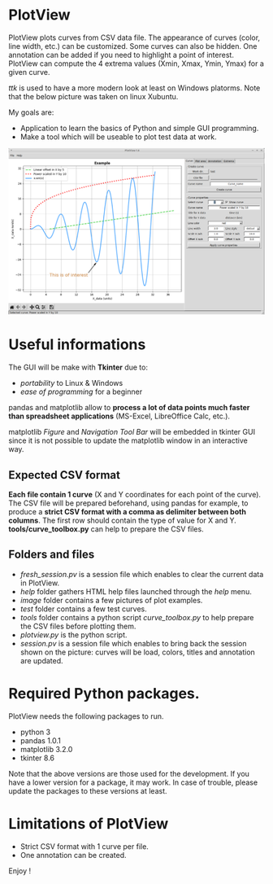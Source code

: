 # PlotView
PlotView plots curves from CSV data file. The appearance of curves (color, line width, etc.) can be customized. Some curves can also be hidden. One annotation can be added if you need to highlight a point of interest. PlotView can compute the 4 extrema values (Xmin, Xmax, Ymin, Ymax) for a given curve.

*ttk* is used to have a more modern look at least on Windows platorms. Note that the below picture was taken on linux Xubuntu.

My goals are:
* Application to learn the basics of Python and simple GUI programming.
* Make a tool which will be useable to plot test data at work.

![PlotView_example](./image/PlotView_example_1.png)

# Useful informations
The GUI will be make with **Tkinter** due to:
* *portability* to Linux & Windows
* *ease of programming* for a beginner

pandas and matplotlib allow to **process a lot of data points much faster than spreadsheet applications** (MS-Excel, LibreOffice Calc, etc.).

matplotlib *Figure* and *Navigation Tool Bar* will be embedded in tkinter GUI since it is not possible to update the matplotlib window in an interactive way.

## Expected CSV format
**Each file contain 1 curve** (X and Y coordinates for each point of the curve). The CSV file will be prepared beforehand, using pandas for example, to produce a **strict CSV format with a comma as delimiter between both columns**. The first row should contain the type of value for X and Y.
**tools/curve_toolbox.py** can help to prepare the CSV files.


## Folders and files
* *fresh_session.pv* is a session file which enables to clear the current data in PlotView.
* *help* folder gathers HTML help files launched through the *help* menu.
* *image* folder contains a few pictures of plot examples.
* *test* folder contains a few test curves.
* *tools* folder contains a python script *curve_toolbox.py* to help prepare the CSV files before plotting them.
* *plotview.py* is the python script.
* *session.pv* is a session file which enables to bring back the session shown on the picture: curves will be load, colors, titles and annotation are updated.

# Required Python packages.
PlotView needs the following packages to run.
* python 3
* pandas 1.0.1
* matplotlib 3.2.0
* tkinter 8.6

Note that the above versions are those used for the development. If you have a lower version for a package, it may work. In case of trouble, please update the packages to these versions at least.

# Limitations of PlotView
* Strict CSV format with 1 curve per file.
* One annotation can be created.

Enjoy !
